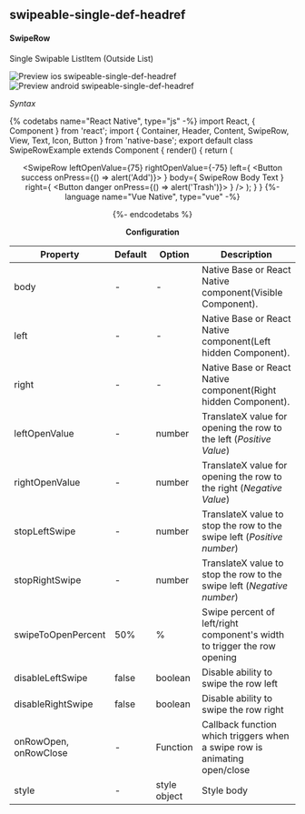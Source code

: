 ## swipeable-single-def-headref
#### SwipeRow

Single Swipable ListItem (Outside List)

![Preview ios swipeable-single-def-headref](https://raw.githubusercontent.com/GeekyAnts/NativeBase-KitchenSink/v2.6.1/screenshots/ios/list-swipe-single-row.gif)
![Preview android swipeable-single-def-headref](https://raw.githubusercontent.com/GeekyAnts/NativeBase-KitchenSink/v2.6.1/screenshots/android/list-swipe-single-row.gif)

*Syntax*

{% codetabs name="React Native", type="js" -%}
import React, { Component } from 'react';
import { Container, Header, Content, SwipeRow, View, Text, Icon, Button } from 'native-base';
​export default class SwipeRowExample extends Component {
  render() {
    return (
      <Container>
        <Header />
        <Content scrollEnabled={false}>
          <SwipeRow
            leftOpenValue={75}
            rightOpenValue={-75}
            left={
              <Button success onPress={() => alert('Add')}>
                <Icon active name="add" />
              </Button>
            }
            body={
              <View>
                <Text>SwipeRow Body Text</Text>
              </View>
            }
            right={
              <Button danger onPress={() => alert('Trash')}>
                <Icon active name="trash" />
              </Button>
            }
          />
        </Content>
      </Container>
    );
  }
}
{%- language name="Vue Native", type="vue" -%}
<template>
  <nb-container>
    <nb-header />
    <nb-content :scrollEnabled="false">
      <nb-swipe-row 
        :leftOpenValue="75"
        :rightOpenValue="-75"
        :left="getSwipeLeftComponet()"
        :body="getSwipeBodyComponet()"
        :right="getSwipeRightComponet()"
      />
    </nb-content>
  </nb-container>
</template>
<script>
import React from "react";
import { Button, Icon, Text, View } from "native-base";
export default {
  methods: {
    getSwipeLeftComponet: function() {
      return (
        <Button success onPress={() => alert("Add")}>
          <Icon active name="add" />
        </Button>
      );
    },
    getSwipeBodyComponet: function() {
      return (
        <View>
          <Text>Swipe me to left and right</Text>
        </View>
      );
    },
    getSwipeRightComponet: function() {
      return (
        <Button danger onPress={() => alert("Trash")}>
          <Icon active name="trash" />
        </Button>
      );
    }
  }
};
</script>
{%- endcodetabs %}
<br />

**Configuration**

<table class="table table-bordered">
        <thead>
            <tr>
                <th>Property</th>
                <th>Default</th>
                <th>Option</th>
                <th width="50%">Description</th>
            </tr>
        </thead>
        <tbody>
            <tr>
                <td>body</td>
                <td> - </td>
                <td> - </td>
                <td>
                    Native Base or React Native component(Visible Component). 
                </td>
            </tr>
            <tr>
                <td>left</td>
                <td> - </td>
                <td> - </td>
                <td>
                    Native Base or React Native component(Left hidden Component).
                </td>
            </tr>
            <tr>
                <td>right</td>
                <td> - </td>
                <td> - </td>
                <td>
                    Native Base or React Native component(Right hidden Component).
                </td>
            </tr>
            <tr>
                <td>leftOpenValue</td>
                <td> - </td>
                <td> number </td>
                <td>
                    TranslateX value for opening the row to the left (<i>Positive Value</i>)
                </td>
            </tr>
            <tr>
                <td>rightOpenValue</td>
                <td> - </td>
                <td> number </td>
                <td>
                    TranslateX value for opening the row to the right (<i>Negative Value</i>)
                </td>
            </tr>
            <tr>
                <td>stopLeftSwipe</td>
                <td> - </td>
                <td> number </td>
                <td>
                    TranslateX value to stop the row to the swipe left (<i>Positive number</i>)
                </td>
            </tr>
            <tr>
                <td>stopRightSwipe</td>
                <td> - </td>
                <td> number </td>
                <td>
                    TranslateX value to stop the row to the swipe left (<i>Negative number</i>)
                </td>
            </tr>
            <tr>
                <td>swipeToOpenPercent</td>
                <td> 50% </td>
                <td> % </td>
                <td>
                    Swipe percent of left/right component's width to trigger the row opening
                </td>
            </tr>
            <tr>
                <td>disableLeftSwipe</td>
                <td> false </td>
                <td> boolean </td>
                <td>
                    Disable ability to swipe the row left
                </td>
            </tr>
            <tr>
                <td>disableRightSwipe</td>
                <td> false </td>
                <td> boolean </td>
                <td>
                    Disable ability to swipe the row right
                </td>
            </tr>
            <tr>
                <td>onRowOpen, onRowClose</td>
                <td> - </td>
                <td> Function </td>
                <td>
                    Callback function which triggers when a swipe row is animating open/close
                </td>
            </tr>
            <tr>
                <td>style</td>
                <td> - </td>
                <td> style object </td>
                <td>
                    Style body
                </td>
            </tr>
        </tbody>
    </table><br />
